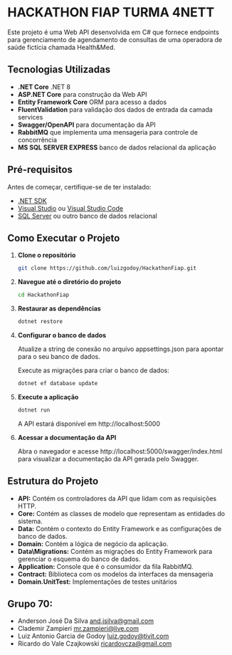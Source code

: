# HACKATHON FIAP TURMA 4NETT

Este projeto é uma Web API desenvolvida em C# que fornece endpoints para gerenciamento de agendamento de consultas de uma operadora de saúde fictícia chamada Health&Med.

## Tecnologias Utilizadas

- **.NET Core** .NET 8
- **ASP.NET Core** para construção da Web API
- **Entity Framework Core** ORM para acesso a dados
- **FluentValidation** para validação dos dados de entrada da camada services
- **Swagger/OpenAPI** para documentação da API
- **RabbitMQ** que implementa uma mensageria para controle de concorrência
- **MS SQL SERVER EXPRESS** banco de dados relacional da aplicação

## Pré-requisitos

Antes de começar, certifique-se de ter instalado:

- [.NET SDK](https://dotnet.microsoft.com/download)
- [Visual Studio](https://visualstudio.microsoft.com/) ou [Visual Studio Code](https://code.visualstudio.com/)
- [SQL Server](https://www.microsoft.com/pt-br/sql-server/sql-server-downloads) ou outro banco de dados relacional

## Como Executar o Projeto

1. **Clone o repositório**

   ```bash
   git clone https://github.com/luizgodoy/HackathonFiap.git

2. **Navegue até o diretório do projeto**

   ```bash
   cd HackathonFiap

3. **Restaurar as dependências**

   ```bash
   dotnet restore
   ```
   
4. **Configurar o banco de dados**

   Atualize a string de conexão no arquivo appsettings.json para apontar para o seu banco de dados.

   Execute as migrações para criar o banco de dados: 
   
   ```bash
   dotnet ef database update
   ```
   
5. **Execute a aplicação**

   ```bash
   dotnet run
   ```
   
   A API estará disponível em http://localhost:5000   

6. **Acessar a documentação da API**

   Abra o navegador e acesse http://localhost:5000/swagger/index.html para visualizar a documentação da API gerada pelo Swagger.   
   
## Estrutura do Projeto

   - **API:** Contém os controladores da API que lidam com as requisições HTTP.   
   - **Core:** Contém as classes de modelo que representam as entidades do sistema.   
   - **Data:** Contém o contexto do Entity Framework e as configurações de banco de dados.   
   - **Domain:** Contém a lógica de negócio da aplicação.   
   - **Data\Migrations:** Contém as migrações do Entity Framework para gerenciar o esquema do banco de dados.   
   - **Application:** Console que é o consumidor da fila RabbitMQ.
   - **Contract:** Biblioteca com os modelos da interfaces da mensageria
   - **Domain.UnitTest:** Implementações de testes unitários

## Grupo 70:   

- Anderson José Da Silva
and.jsilva@gmail.com
- Clademir Zampieri
mr.zampieri@live.com 
- Luiz Antonio Garcia de Godoy
luiz.godoy@tivit.com
- Ricardo do Vale Czajkowski
ricardovcza@gmail.com
